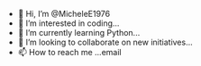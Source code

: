 - 👋 Hi, I’m @MicheleE1976
- 👀 I’m interested in coding...
- 🌱 I’m currently learning Python...
- 💞️ I’m looking to collaborate on new initiatives...
- 📫 How to reach me ...email

<!---
MicheleE1976/MicheleE1976 is a ✨ special ✨ repository because its `README.md` (this file) appears on your GitHub profile.
You can click the Preview link to take a look at your changes.
--->
